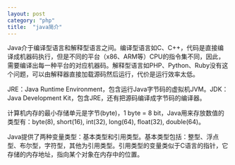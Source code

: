 ```yaml
---
layout: post
category: "php"
title:  "java简介"
---
```


Java介于编译型语言和解释型语言之间。编译型语言如C、C++，代码是直接编译成机器码执行，但是不同的平台（x86、ARM等）CPU的指令集不同，因此，需要编译出每一种平台的对应机器码。解释型语言如PHP、Python、Ruby没有这个问题，可以由解释器直接加载源码然后运行，代价是运行效率太低。

JRE：Java Runtime Environment，包含运行Java字节码的虚拟机JVM。JDK：Java Development Kit，包含JRE，还有把源码编译成字节码的编译器。

计算机内存的最小存储单元是字节(byte)，1 byte = 8 bit，Java用来存放数值的类型有：byte(8), short(16), int(32), long(64), float(32), double(64)。

Java提供了两种变量类型：基本类型和引用类型。基本类型包括：整型、浮点型、布尔型，字符型，其他为引用类型。引用类型的变量类似于C语言的指针，它存储的内存地址，指向某个对象在内存中的位置。

